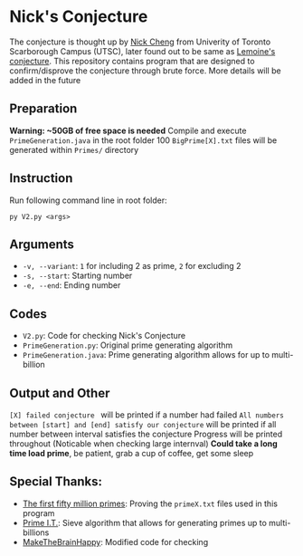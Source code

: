# Nick's Conjecture
The conjecture is thought up by [Nick Cheng](https://www.utsc.utoronto.ca/cms/nick-cheng) from Univerity of Toronto Scarborough Campus (UTSC), later found out to be same as [Lemoine's conjecture](https://en.wikipedia.org/wiki/Lemoine%27s_conjecture#:~:text=In%20number%20theory%2C%20Lemoine's%20conjecture,number%20and%20an%20even%20semiprime.). This repository contains program that are designed to confirm/disprove the conjecture through brute force.
More details will be added in the future

## Preparation
**Warning: ~50GB of free space is needed**
Compile and execute `PrimeGeneration.java` in the root folder
100 `BigPrime[X].txt` files will be generated within `Primes/` directory

## Instruction
Run following command line in root folder:
```
py V2.py <args>
```

## Arguments
- `-v, --variant`: `1` for including 2 as prime, `2` for excluding 2
- `-s, --start`: Starting number
- `-e, --end`: Ending number

## Codes
- `V2.py`: Code for checking Nick's Conjecture
- `PrimeGeneration.py`: Original prime generating algorithm
- `PrimeGeneration.java`: Prime generating algorithm allows for up to multi-billion

## Output and Other
`[X] failed conjecture ` will be printed if a number had failed
`All numbers between [start] and [end] satisfy our conjecture` will be printed if all number between interval satisfies the conjecture
Progress will be printed throughout (Noticable when checking large internval)
**Could take a long time load prime**, be patient, grab a cup of coffee, get some sleep
## Special Thanks:
- [The first fifty million primes](https://primes.utm.edu/lists/small/millions/): Proving the `primeX.txt` files used in this program
- [Prime I.T.](http://compoasso.free.fr/primelistweb/page/prime/accueil_en.php): Sieve algorithm that allows for generating primes up to multi-billions
- [MakeTheBrainHappy](https://www.makethebrainhappy.com/2019/06/lemoines-conjecture-verified-to-1010.html): Modified code for checking
